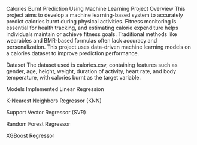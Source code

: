 Calories Burnt Prediction Using Machine Learning
Project Overview
This project aims to develop a machine learning-based system to accurately predict calories burnt during physical activities. Fitness monitoring is essential for health tracking, and estimating calorie expenditure helps individuals maintain or achieve fitness goals. Traditional methods like wearables and BMR-based formulas often lack accuracy and personalization. This project uses data-driven machine learning models on a calories dataset to improve prediction performance.

Dataset
The dataset used is calories.csv, containing features such as gender, age, height, weight, duration of activity, heart rate, and body temperature, with calories burnt as the target variable.

Models Implemented
Linear Regression

K-Nearest Neighbors Regressor (KNN)

Support Vector Regressor (SVR)

Random Forest Regressor

XGBoost Regressor
